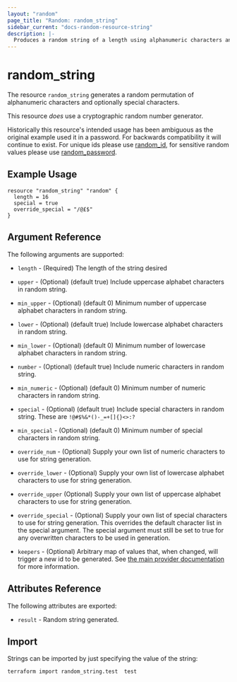 ```yaml
---
layout: "random"
page_title: "Random: random_string"
sidebar_current: "docs-random-resource-string"
description: |-
  Produces a random string of a length using alphanumeric characters and optionally special characters.
---
```


# random\_string

The resource `random_string` generates a random permutation of alphanumeric
characters and optionally special characters.

This resource *does* use a cryptographic random number generator.

Historically this resource's intended usage has been ambiguous as the original example
used it in a password. For backwards compatibility it will
continue to exist. For unique ids please use [random_id](id.html), for sensitive
random values please use [random_password](password.html).

## Example Usage

```hcl
resource "random_string" "random" {
  length = 16
  special = true
  override_special = "/@£$"
}
```

## Argument Reference

The following arguments are supported:

* `length` - (Required) The length of the string desired

* `upper` - (Optional) (default true) Include uppercase alphabet characters
  in random string.

* `min_upper` - (Optional) (default 0) Minimum number of uppercase alphabet
  characters in random string.

* `lower` - (Optional) (default true) Include lowercase alphabet characters
  in random string.

* `min_lower` - (Optional) (default 0) Minimum number of lowercase alphabet
  characters in random string.

* `number` - (Optional) (default true) Include numeric characters in random
  string.

* `min_numeric` - (Optional) (default 0) Minimum number of numeric characters
  in random string.

* `special` - (Optional) (default true) Include special characters in random
  string. These are `!@#$%&*()-_=+[]{}<>:?`

* `min_special` - (Optional) (default 0) Minimum number of special characters
  in random string.

* `override_num` - (Optional) Supply your own list of numeric characters to use
  for string generation.

* `override_lower` - (Optional) Supply your own list of lowercase alphabet
  characters to use for string generation.

* `override_upper` (Optional) Supply your own list of uppercase alphabet
  characters to use for string generation.

* `override_special` - (Optional) Supply your own list of special characters to
  use for string generation.  This overrides the default character list in the special
  argument.  The special argument must still be set to true for any overwritten
  characters to be used in generation.

* `keepers` - (Optional) Arbitrary map of values that, when changed, will
  trigger a new id to be generated. See
  [the main provider documentation](../index.html) for more information.

## Attributes Reference

The following attributes are exported:

* `result` - Random string generated.

## Import

Strings can be imported by just specifying the value of the string:

```
terraform import random_string.test  test
```
